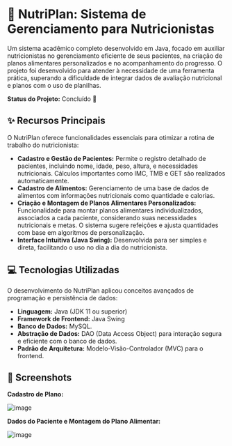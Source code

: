 # 🍏 NutriPlan: Sistema de Gerenciamento para Nutricionistas 

Um sistema acadêmico completo desenvolvido em Java, focado em auxiliar nutricionistas no gerenciamento eficiente de seus pacientes, na criação de planos alimentares personalizados e no acompanhamento do progresso. O projeto foi desenvolvido para atender à necessidade de uma ferramenta prática, superando a dificuldade de integrar dados de avaliação nutricional e planos com o uso de planilhas.

**Status do Projeto:** Concluído 🚀

## ✨ Recursos Principais

O NutriPlan oferece funcionalidades essenciais para otimizar a rotina de trabalho do nutricionista:

* **Cadastro e Gestão de Pacientes:** Permite o registro detalhado de pacientes, incluindo nome, idade, peso, altura, e necessidades nutricionais. Cálculos importantes como IMC, TMB e GET são realizados automaticamente.
* **Cadastro de Alimentos:** Gerenciamento de uma base de dados de alimentos com informações nutricionais como quantidade e calorias.
* **Criação e Montagem de Planos Alimentares Personalizados:** Funcionalidade para montar planos alimentares individualizados, associados a cada paciente, considerando suas necessidades nutricionais e metas. O sistema sugere refeições e ajusta quantidades com base em algoritmos de personalização.
* **Interface Intuitiva (Java Swing):** Desenvolvida para ser simples e direta, facilitando o uso no dia a dia do nutricionista.

## 💻 Tecnologias Utilizadas

O desenvolvimento do NutriPlan aplicou conceitos avançados de programação e persistência de dados:

* **Linguagem:** Java (JDK 11 ou superior)
* **Framework de Frontend:** Java Swing
* **Banco de Dados:** MySQL.
* **Abstração de Dados:** DAO (Data Access Object) para interação segura e eficiente com o banco de dados.
* **Padrão de Arquitetura:** Modelo-Visão-Controlador (MVC) para o frontend.

## 📸 Screenshots

**Cadastro de Plano:**

![image](https://github.com/user-attachments/assets/33859942-aa03-4062-94e4-f18a088bb397)


**Dados do Paciente e Montagem do Plano Alimentar:**

![image](https://github.com/user-attachments/assets/2dfa3b5f-8fb0-4245-82d4-219aafc7254b)



 
